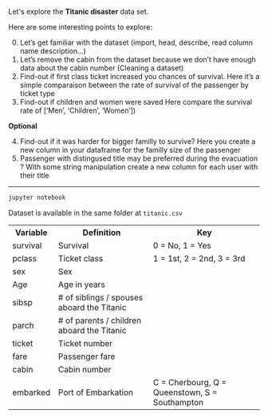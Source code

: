 Let's explore the **Titanic disaster** data set.

Here are some interesting points to explore:

0. Let’s get familiar with the dataset (import, head, describe, read column name description…)
1. Let’s remove the cabin from the dataset because we don’t have enough data about the cabin number (Cleaning a dataset)
2. Find-out if first class ticket increased you chances of survival.
   Here it’s a simple comparaison between the rate of survival of the passenger by ticket type
3. Find-out if children and women were saved
   Here compare the survival rate of [‘Men’, ‘Children’, ‘Women’])

**Optional**

4. Find-out if it was harder for bigger familly to survive?
   Here you create a new column in your dataframe for the familly size of the passenger
5. Passenger with distingused title may be preferred during the evacuation ?
   With some string manipulation create a new column for each user with their title

-----

```bash
jupyter notebook
```

Dataset is available in the same folder at `titanic.csv`

<table>
<tbody>
<tr><th><b>Variable</b></th><th><b>Definition</b></th><th><b>Key</b></th></tr>
<tr>
<td>survival</td>
<td>Survival</td>
<td>0 = No, 1 = Yes</td>
</tr>
<tr>
<td>pclass</td>
<td>Ticket class</td>
<td>1 = 1st, 2 = 2nd, 3 = 3rd</td>
</tr>
<tr>
<td>sex</td>
<td>Sex</td>
<td></td>
</tr>
<tr>
<td>Age</td>
<td>Age in years</td>
<td></td>
</tr>
<tr>
<td>sibsp</td>
<td># of siblings / spouses aboard the Titanic</td>
<td></td>
</tr>
<tr>
<td>parch</td>
<td># of parents / children aboard the Titanic</td>
<td></td>
</tr>
<tr>
<td>ticket</td>
<td>Ticket number</td>
<td></td>
</tr>
<tr>
<td>fare</td>
<td>Passenger fare</td>
<td></td>
</tr>
<tr>
<td>cabin</td>
<td>Cabin number</td>
<td></td>
</tr>
<tr>
<td>embarked</td>
<td>Port of Embarkation</td>
<td>C = Cherbourg, Q = Queenstown, S = Southampton</td>
</tr>
</tbody>
</table>
